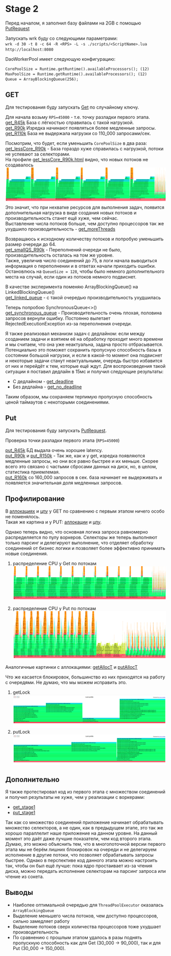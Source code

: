 # Stage 2

Перед началом, я заполнил базу файлами на 2GB c помощью [PutRequest](..%2F..%2Fscripts%2FPutRequest.lua)

Запускать wrk буду со следующими параметрами: \
`wrk -d 30 -t 8 -c 64 -R <RPS> -L -s ./scripts/<ScriptName>.lua http://localhost:8080`

DaoWorkerPool имеет следующую конфигурацию: 
```
CorePoolSize = Runtime.getRuntime().availableProcessors(); (12)
MaxPoolSize = Runtime.getRuntime().availableProcessors(); (12)
Queue = ArrayBlockingQueue(256);
```

## GET
Для тестирования буду запускать [Get](../../scripts/Get2.lua) по случайному ключу.

Для начала возьму `RPS=45000` - т.е. точку разладки первого этапа.\
[get_R45k](profile_wrk%2Fget_R45k) База с лёгкостью справилась с такой нагрузкой. \
[get_R90k](profile_wrk%2Fget_R90k) Изредка начинают появляться более медленные запросы. \
[get_R110k](profile_wrk%2Fget_R110k) База не выдержала нагрузки со 110_000 запросами/сек.

Посмотрим, что будет, если уменьшить `CorePoolSize` в два раза: \
[get_lessCore_R90k](profile_wrk%2Fget_lessCore_R90k)
    - База гораздо хуже справилась с нагрузкой, потоки не успевают за селекторами. \
На профиле [get_lessCore_R90k.html](profile_html%2Fget_lessCore_R90k.html) видно, что новых потоков не создавалось
![get_lessCore_R90k.png](profile_png%2Fget_lessCore_R90k.png)
Это значит, что при нехватке ресурсов для выполнения задач, появится дополнительная нагрузка в виде создания новых потоков и
производительность станет ещё хуже, чем сейчас. \
Выставление числа потоков больше, чем доступно процессоров так же ухудшило производительность - [get_moreThreads](profile_wrk%2Fget_moreThreads)

Возвращаюсь к исходному количеству потоков и попробую уменьшить размер очереди до 64. \
[get_smallQS_R90k](profile_wrk%2Fget_smallQS_R90k) - Переполнений очереди не было, производительность осталась на том же уровне. \
Также, увеличив число соединений до 75, в логи начала выводиться информация о переполнении и в ответах начали приходить ошибки.
Остановлюсь на `QueueSize = 128`, чтобы было немного дополнительного места на случай, если один из потоков немного подвиснет.

В качестве эксперимента поменяю ArrayBlockingQueue() на LinkedBlockingQueue() \
[get_linked_queue](profile_wrk%2Fget_linked_queue) - с такой очередью производительность ухудшилась

Теперь попробою SynchronousQueue<>() \
[get_synchronous_queue](profile_wrk%2Fget_synchronous_queue) - Производительность очень плохая, половина запросов вернули ошибку.
Постоянно вылетает RejectedExecutionException из-за переполнения очереди.

Я также реализовал механизм задач с дедлайном: если между созданием задачи и взятием её на обработку проходит много времени и мы считаем, что
она уже неактуальна, задача просто отбрасывается. Потенциально это поможет сохранить пропусную способность базы в состоянии большой нагрузки, и если в какой-то
момент она подвиснет и некоторые задачи станут неактуальными, очередь быстро избавится от них и перейдёт к тем, которые ещё ждут.
Для воспроизведения такой ситуации я поставил дедлайн в 15мс и получил следующие результаты:
- С дедлайном - [get_deadline](profile_wrk%2Fget_deadline)
- Без дедлайна - [get_no_deadline](profile_wrk%2Fget_no_deadline)

Таким образом, мы сохраняем терпимую пропусную способность ценой таймаутов с некоторыми соединениями.

## Put

Для тестирования буду запускать [PutRequest](..%2F..%2Fscripts%2FPutRequest.lua).

Проверка точки разладки первого этапа (`RPS=45000`)

[put_R45k](profile_wrk%2Fput_R45k) БД выдала очень хорошее latency. \
[put_R90k](profile_wrk%2Fput_R90k) и [put_R150k](profile_wrk%2Fput_R150k) - Так же, как и у get, изредка появляются медленные запросы, но они все равно быстрее и их меньше.
Скорее всего это связано с частыми сбросами данных на диск, но, в целом, статистика приемлемая. \
[put_R160k](profile_wrk%2Fput_R160k) со 160_000 запросов в сек. база начинает не выдерживать и появляется значительная доля медленных запросов.

## Профилирование

В [аллокациях](profile_png%2FgetAlloc.png) и [цпу](profile_png%2FgetCpu.png) у GET по сравнению c первым этапом ничего особо не поменялось. \
Такая же картина и у PUT: [аллокации](profile_png%2FputAlloc.png) и [цпу](profile_png%2FputCpu.png).

Однако теперь видно, что основная логика запроса равномерно распределяется по пулу воркеров. Селекторы же теперь выполняют только парсинг и делегируют выполнение,
что отделяет обработку соединений от бизнес логики и позволяет более эффективно принимать новые соединения.

1) распределение CPU у Get по потокам
![getCpuT.png](profile_png%2FgetCpuT.png)

2) распределение CPU у Put по потокам
![putCpuT.png](profile_png%2FputCpuT.png)

Аналогичные картинки с аллокациями: [getAllocT](profile_png%2FgetAllocT.png) и [putAllocT](profile_png%2FputAllocT.png)

Что же касается блокировок, большинство из них приходятся на работу с очередями. Не думаю, что мы можем исправить это.
1) getLock
![getLock.png](profile_png%2FgetLock.png)
2) putLock
![putLock.png](profile_png%2FputLock.png)

## Дополнительно

Я также протестировал код из первого этапа с множеством соединений и получил результаты не хуже, чем у реализации с воркерами:
    
- [get_stage1](profile_wrk%2Fget_stage1)
- [put_stage1](profile_wrk%2Fput_stage1)

Так как со множество соединений приложение начинает обрабатывать множество селекторов, а не один, как в предыдущем этапе, это
так же хорошо параллелит наше приложение на данном уровне. На данный момент это даёт даже лучшие показатели, чем код второго этапа.
Думаю, это можно объяснить тем, что в многопоточной версии первого этапа мы не берём лишних блокировок на очереди и не делегируем исполнение
в другие потоки, что позволяет обрабатывать запросы быстрее. Однако в перспективе код данного этапа можно настроить так, чтобы он был ещё лучше:
пока ядро простаивает из-за чтения диска, можно передать исполнение селекторам на парсинг запроса или чтение из сокета.

## Выводы
- Наиболее оптимальной очередью для `ThreadPoolExecutor` оказалась `ArrayBlockingQueue`
- Выделение меньшего числа потоков, чем доступно процессоров, сильно замедляет работу
- Выделение потоков сверх количества процессоров тоже ухудшает производительность
- По сравнению с прошлым этапом удалось в разы поднять пропускную способность как для Get (30_000 -> 90_000), так и для
Put (30_000 -> 150_000).